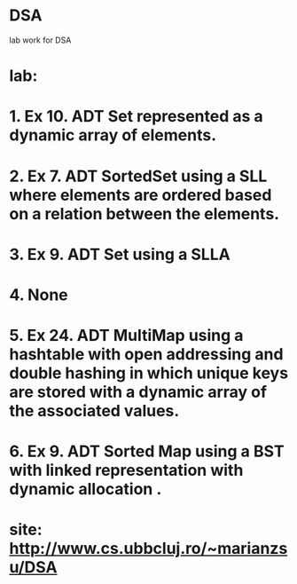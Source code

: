 # DSA
lab work for DSA
# lab: 


# 1. Ex 10. ADT Set represented as a dynamic array of elements.


# 2. Ex 7. ADT SortedSet using a SLL where elements are ordered based on a relation between the elements.


# 3. Ex 9. ADT Set using a SLLA


# 4. None


# 5. Ex 24. ADT MultiMap using a hashtable with open addressing and double hashing in which unique keys are stored with a dynamic array of the associated values.
 
 
# 6. Ex 9. ADT Sorted Map using a BST with linked representation with dynamic allocation .
  


# site: http://www.cs.ubbcluj.ro/~marianzsu/DSA
